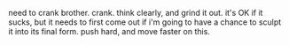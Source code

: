 need to crank brother. crank. think clearly, and grind it out. it's OK if it sucks, but it needs to first come out if i'm going to have a chance to sculpt it into its final form. push hard, and move faster on this.